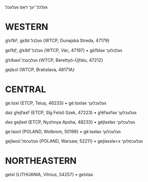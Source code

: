 געלכל
־עך
דאָס
געלעכל

WESTERN
========

gʲɛlʲblʲ, gɛlbl געלבל {WTCP, Dunajská Streda, 47179}

gɛlʲbl̩ʲ, gʲɛlblʲ געלבל {WTCP, Vác, 47197}
	•	gɛ́lʲblax געלבלעך

gʲɛlbəxl געלבעכל {WTCP, Berettyó-Újfalu, 47212}

gejlɛxl {WTCP, Bratislava, 48171A}

CENTRAL
========

geːlαxl {ETCP, Teiuș, 46233}
	•	géːlαxləx געלעכלעך

dəz gʲejlʲaxlʲ {ETCP, Sîg Felső Szek, 47223}
	•	gʲélʲəxlʲəx געלעכלעך

dəs gejləxɫ {ETCP, Nyzhnya Apsha, 48233}
	•	géjləxɫəx געלעכלעך

geːləxcɫ {POLAND, Wolbrom, 50196}
	•	géːləxɫəx געלעכלעך

gejləxsl געלעכסל {POLAND, Warsaw, 52211}
	•	gejləxslə<x געלעכסלעך

NORTHEASTERN
==============

gelxl {LITHUANIA, Vilnius, 54257}
	•	gelxlax